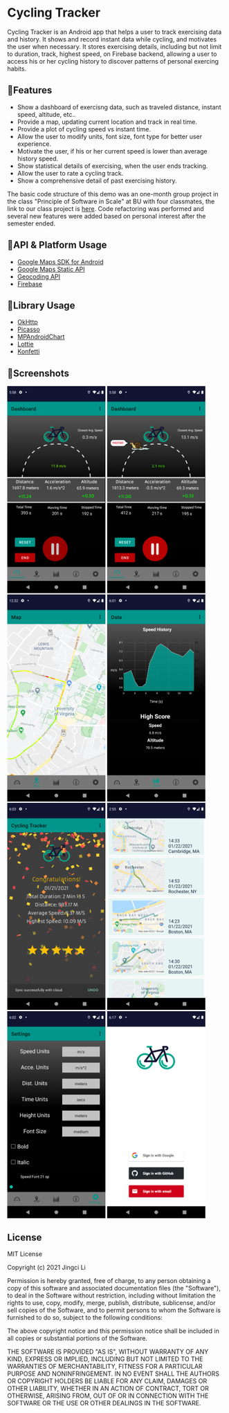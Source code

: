 # Cycling Tracker

Cycling Tracker is an Android app that helps a user to track exercising data and history. It shows and record instant data while cycling, and motivates the user when necessary. It stores exercising details, including but not limit to duration, track, highest speed, on Firebase backend, allowing a user to access his or her cycling history to discover patterns of personal exercing habits.  

## 🧐Features 

* Show a dashboard of exercisng data, such as traveled distance, instant speed, altitude, etc..
* Provide a map, updating current location and track in real time.
* Provide a plot of cycling speed vs instant time. 
* Allow the user to modify units, font size, font type for better user experience.
* Motivate the user, if his or her current speed is lower than average history speed.
* Show statistical details of exercising, when the user ends tracking.
* Allow the user to rate a cycling track.
* Show a comprehensive detail of past exercising history.

The basic code structure of this demo was an one-month group project in the class "Principle of Software in Scale" at BU with four classmates, the link to our class project is [here](https://github.com/LyapunovJingci/Cycling_Tracker_EC500). Code refactoring was performed and several new features were added based on personal interest after the semester ended.

## 📝API & Platform Usage

* [Google Maps SDK for Android](https://developers.google.com/maps/documentation/android-sdk/intro)
* [Google Maps Static API](https://developers.google.com/maps/documentation/maps-static/overview)
* [Geocoding API](https://developers.google.com/maps/documentation/geocoding/overview)
* [Firebase](https://firebase.google.com/)

## 📝Library Usage

* [OkHttp](https://github.com/square/okhttp)
* [Picasso](https://github.com/square/picasso) 
* [MPAndroidChart](https://github.com/PhilJay/MPAndroidChart)
* [Lottie](https://github.com/airbnb/lottie-android)
* [Konfetti](https://github.com/DanielMartinus/Konfetti)

## 🎈Screenshots

<img src="screenshots/dashboard.png" width="45%">&#160;<img src="screenshots/dashboard_slow.png" width="45%">
<img src="screenshots/track.png" width="45%">&#160;<img src="screenshots/graph.png" width="45%">
<img src="screenshots/finish.png" width="45%">&#160;<img src="screenshots/history.png" width="45%">
<img src="screenshots/setting.png" width="45%">&#160;<img src="screenshots/login.png" width="45%">

## License

MIT License

Copyright (c) 2021 Jingci Li

Permission is hereby granted, free of charge, to any person obtaining a copy
of this software and associated documentation files (the "Software"), to deal
in the Software without restriction, including without limitation the rights
to use, copy, modify, merge, publish, distribute, sublicense, and/or sell
copies of the Software, and to permit persons to whom the Software is
furnished to do so, subject to the following conditions:

The above copyright notice and this permission notice shall be included in all
copies or substantial portions of the Software.

THE SOFTWARE IS PROVIDED "AS IS", WITHOUT WARRANTY OF ANY KIND, EXPRESS OR
IMPLIED, INCLUDING BUT NOT LIMITED TO THE WARRANTIES OF MERCHANTABILITY,
FITNESS FOR A PARTICULAR PURPOSE AND NONINFRINGEMENT. IN NO EVENT SHALL THE
AUTHORS OR COPYRIGHT HOLDERS BE LIABLE FOR ANY CLAIM, DAMAGES OR OTHER
LIABILITY, WHETHER IN AN ACTION OF CONTRACT, TORT OR OTHERWISE, ARISING FROM,
OUT OF OR IN CONNECTION WITH THE SOFTWARE OR THE USE OR OTHER DEALINGS IN THE
SOFTWARE.

